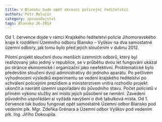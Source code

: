 ```yaml
---
title: V Blansku bude opět okresní policejní ředitelství
authors: Petr Meluzín
category: zpravodajství
tags: Blansko 26-2014 
---
```


Od 1. července dojde v rámci Krajského ředitelství policie Jihomoravského kraje k rozdělení Územního odboru Blansko – Vyškov na dva samostatné územní odbory, jak tomu bylo před jejich sloučením v dubnu 2012.

Pilotní projekt sloučení dvou menších územních odborů, který byl realizovaný jako jediný v republice, se v průběhu dvou let fungování ukázal po stránce ekonomické i organizační jako neefektivní. Problematické bylo především sloučení dvojí administrativy do jednoho aparátu. Po pečlivém vyhodnocení výsledků experimentu se vedení krajského ředitelství po schválení policejním prezidiem a ministerstvem vnitra rozhodlo projekt ukončit a navrátit územní uspořádání do původního stavu. Počet policistů v přímém výkonu služby ani místo jejich působení se nemění. Zavedení původního uspořádání si vyžádá navýšení o dvě tabulková místa. Od 1. července tak budou fungovat opět samostatně Územní odbor Blansko pod vedením plk. Mgr. Zdeňka Grénara a Územní odbor Vyškov pod vedením plk. Ing. Jiřího Dokoupila.